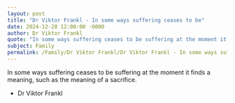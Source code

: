```yaml
---
layout: post
title: "Dr Viktor Frankl - In some ways suffering ceases to be"
date: 2024-12-28 12:00:00 -0000
author: Dr Viktor Frankl
quote: "In some ways suffering ceases to be suffering at the moment it finds a meaning, such as the meaning of a sacrifice."
subject: Family
permalink: /Family/Dr Viktor Frankl/Dr Viktor Frankl - In some ways suffering ceases to be
---
```


In some ways suffering ceases to be suffering at the moment it finds a meaning, such as the meaning of a sacrifice.

- Dr Viktor Frankl
